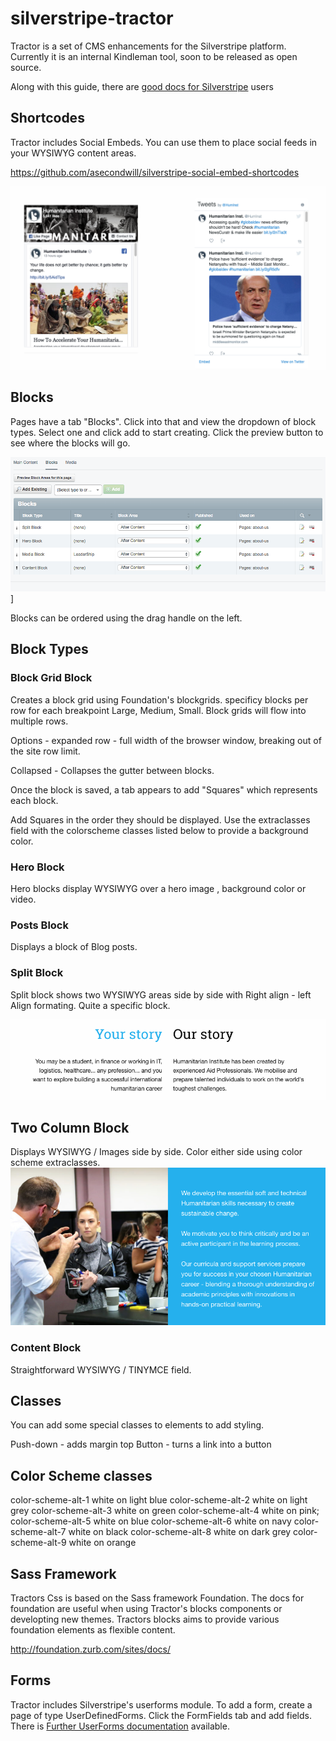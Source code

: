 # silverstripe-tractor

Tractor is a set of CMS enhancements for the Silverstripe platform.  Currently it is an internal Kindleman tool, soon to be released as open source.

Along with this guide, there are [good docs for Silverstripe](https://userhelp.silverstripe.org/en/3.6/) users




Shortcodes
----------------
Tractor includes Social Embeds.  You can use them to place social feeds in your WYSIWYG content areas.

https://github.com/asecondwill/silverstripe-social-embed-shortcodes

![alt text](shortcodes.png)

Blocks
---------------
Pages have a tab "Blocks".  Click into that and view the dropdown of block types.  Select one and click add to start creating. Click the preview button to see where the blocks will go.

![blocks](blocks.png)]

Blocks can be ordered using the drag handle on the left.

## Block Types

### Block Grid Block
Creates a block grid using Foundation's blockgrids.  specificy blocks per row for each breakpoint Large, Medium, Small.  Block grids will flow into multiple rows.  

Options -
  expanded row - full width of the browser window, breaking out of the site row limit.

  Collapsed  - Collapses the gutter between blocks.

Once the block is saved, a tab appears to add "Squares" which represents each block.

Add Squares in the order they should be displayed. Use the extraclasses field with the colorscheme classes listed below to provide a background color.


### Hero Block
Hero blocks display WYSIWYG over a hero image , background color or video.

### Posts Block
Displays a block of Blog posts.  

### Split Block
Split block shows two WYSIWYG areas side by side with Right align - left Align formating.  Quite a specific block.

![splitblock](splitblock.png)

## Two Column Block
Displays WYSIWYG / Images side by side.  Color either side using color scheme extraclasses.
![twoblock](twoblock.png)

### Content Block
Straightforward WYSIWYG / TINYMCE field.   




Classes
----------------
You can add some special classes to elements to add styling.  

Push-down - adds margin top
Button - turns a link into a button

## Color Scheme classes

color-scheme-alt-1 white on light blue
color-scheme-alt-2 white on light grey
color-scheme-alt-3 white on green
color-scheme-alt-4 white on  pink;
color-scheme-alt-5 white on  blue
color-scheme-alt-6 white on  navy
color-scheme-alt-7 white on  black
color-scheme-alt-8 white on  dark grey
color-scheme-alt-9 white on  orange




Sass Framework
----------------
Tractors Css is based on the Sass framework Foundation.  The docs for foundation are useful when using Tractor's blocks components or developting new themes.   Tractors blocks aims to provide various foundation elements as flexible content.   

http://foundation.zurb.com/sites/docs/




Forms
-----------------
Tractor includes Silverstripe's userforms module.  To add a form,  create a page of type UserDefinedForms.  Click the FormFields tab and add fields. There is [Further UserForms documentation](https://github.com/silverstripe/silverstripe-userforms/blob/master/docs/en/userguide/index.md) available.


